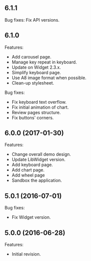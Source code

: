 ## 6.1.1
Bug fixes:
 Fix API versions.

## 6.1.0
Features:
  - Add carousel page.
  - Manage key repeat in keyboard.
  - Update on Widget 2.3.x.
  - Simplify keyboard page.
  - Use A8 image format when possible.
  - Clean-up stylesheet.
  
Bug fixes:
  - Fix keyboard text overflow.
  - Fix initial animation of chart.
  - Review pages structure.
  - Fix buttons' corners.

## 6.0.0 (2017-01-30)
Features:
  - Change overall demo design.
  - Update LibWidget version.
  - Add keyboard page.
  - Add chart page.
  - Add wheel page
  - Sandbox the application.

## 5.0.1 (2016-07-01)
Bug fixes:
  - Fix Widget version.

## 5.0.0 (2016-06-28)
Features:
  - Initial revision.

